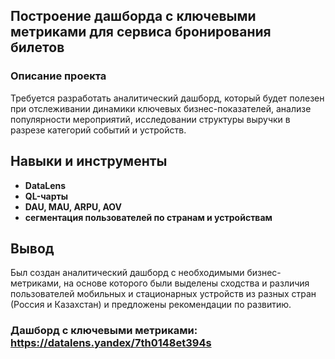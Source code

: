 ## Построение дашборда с ключевыми метриками для сервиса бронирования билетов
### Описание проекта
Требуется разработать аналитический дашборд, который будет полезен при отслеживании динамики ключевых бизнес-показателей, анализе популярности мероприятий, исследовании структуры выручки в разрезе категорий событий и устройств.
## Навыки и инструменты

- **DataLens**
- **QL-чарты**
- **DAU, MAU, ARPU, AOV**
- **сегментация пользователей по странам и устройствам**


## Вывод
Был создан аналитический дашборд с необходимыми бизнес-метриками, на основе которого были выделены сходства и различия пользователей мобильных и стационарных устройств из разных стран (Россия и Казахстан) и предложены рекомендации по развитию.
### Дашборд с ключевыми метриками: https://datalens.yandex/7th0148et394s

